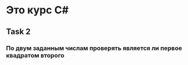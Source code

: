 # Это курс С#

## Task 2

### По двум заданным числам проверять является ли первое квадратом второго

